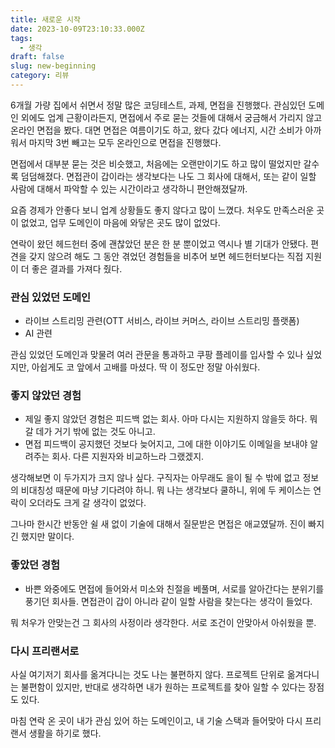 ```yaml
---
title: 새로운 시작
date: 2023-10-09T23:10:33.000Z
tags:
  - 생각
draft: false
slug: new-beginning
category: 리뷰
---
```


6개월 가량 집에서 쉬면서 정말 많은 코딩테스트, 과제, 면접을 진행했다. 관심있던 도메인 외에도 업계 근황이라든지, 면접에서 주로 묻는 것들에 대해서 궁금해서 가리지 않고 온라인 면접을 봤다. 대면 면접은 여름이기도 하고, 왔다 갔다 에너지, 시간 소비가 아까워서 마지막 3번 빼고는 모두 온라인으로 면접을 진행했다.

면접에서 대부분 묻는 것은 비슷했고, 처음에는 오랜만이기도 하고 많이 떨었지만 갈수록 덤덤해졌다. 면접관이 갑이라는 생각보다는 나도 그 회사에 대해서, 또는 같이 일할 사람에 대해서 파악할 수 있는 시간이라고 생각하니 편안해졌달까.

요즘 경제가 안좋다 보니 업계 상황들도 좋지 않다고 많이 느꼈다. 처우도 만족스러운 곳이 없었고, 업무 도메인이 마음에 와닿은 곳도 많이 없었다.

연락이 왔던 헤드헌터 중에 괜찮았던 분은 한 분 뿐이었고 역시나 별 기대가 안됐다. 편견을 갖지 않으려 해도 그 동안 겪었던 경험들을 비추어 보면 헤드헌터보다는 직접 지원이 더 좋은 결과를 가져다 줬다.

### 관심 있었던 도메인

- 라이브 스트리밍 관련(OTT 서비스, 라이브 커머스, 라이브 스트리밍 플랫폼)
- AI 관련

관심 있었던 도메인과 맞물려 여러 관문을 통과하고 쿠팡 플레이를 입사할 수 있나 싶었지만, 아쉽게도 코 앞에서 고배를 마셨다. 딱 이 정도만 정말 아쉬웠다.

### 좋지 않았던 경험

- 제일 좋지 않았던 경험은 피드백 없는 회사. 아마 다시는 지원하지 않을듯 하다. 뭐 갈 데가 거기 밖에 없는 것도 아니고.
- 면접 피드백이 공지했던 것보다 늦어지고, 그에 대한 이야기도 이메일을 보내야 알려주는 회사. 다른 지원자와 비교하느라 그랬겠지.

생각해보면 이 두가지가 크지 않나 싶다. 구직자는 아무래도 을이 될 수 밖에 없고 정보의 비대칭성 때문에 마냥 기다려야 하니. 뭐 나는 생각보다 쿨하니, 위에 두 케이스는 연락이 오더라도 크게 갈 생각이 없었다.

그나마 한시간 반동안 쉴 새 없이 기술에 대해서 질문받은 면접은 애교였달까. 진이 빠지긴 했지만 말이다.

### 좋았던 경험

- 바쁜 와중에도 면접에 들어와서 미소와 친절을 베풀며, 서로를 알아간다는 분위기를 풍기던 회사들. 면접관이 갑이 아니라 같이 일할 사람을 찾는다는 생각이 들었다.

뭐 처우가 안맞는건 그 회사의 사정이라 생각한다. 서로 조건이 안맞아서 아쉬웠을 뿐.

### 다시 프리랜서로

사실 여기저기 회사를 옮겨다니는 것도 나는 불편하지 않다. 프로젝트 단위로 옮겨다니는 불편함이 있지만, 반대로 생각하면 내가 원하는 프로젝트를 찾아 일할 수 있다는 장점도 있다.

마침 연락 온 곳이 내가 관심 있어 하는 도메인이고, 내 기술 스택과 들어맞아 다시 프리랜서 생활을 하기로 했다.
